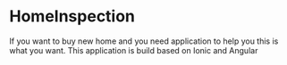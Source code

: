 # HomeInspection

If you want to buy new home and you need application to help you this is what you want. This application is build based on Ionic and Angular
